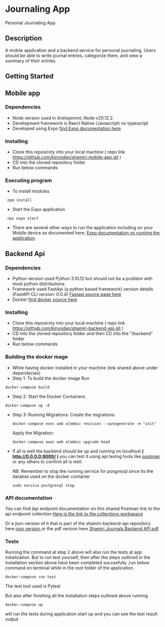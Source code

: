 # Journaling App

Personal Journaling App.

## Description

A mobile application and a backend service for personal journaling. Users should be able to write journal entries, categorize them, and view a summary of their entries.

## Getting Started

## Mobile app

### Dependencies

* Node version used in dvelopemnt; Node v20.12.2.
* Development framework is Raect Native (Javascript) no typescript
* Developed using Expo <a href='https://docs.expo.dev/tutorial/create-your-first-app/'> find Expo documentation here </a> 

### Installing

* Clone this reposiroty into your local machine ( repo link https://github.com/kinyodan/shamiri-mobile-app.git )
* CD into the cloned repository folder
* Run below commands 

### Executing program

* To install modules 
```
 npm install 
```
* Start the Expo application 
```
 npx expo start
```
* There are several other ways to run the application including on your Mobile device as documented here; <a href='https://docs.expo.dev/tutorial/eas/introduction/'>Expo documentation on running the application</a>

## Backend Api

### Dependencies

* Python version used Python 3.10.12 but should not be a problem with most python distributions.
* Framework used FastApi (a python based framework) version details (FastAPI CLI version: 0.0.4) <a href='https://fastapi.tiangolo.com/#installation'>Fastapi source page here</a>
* Docker <a href="https://docs.docker.com/engine/install/">find docker source here</a>

### Installing

* Clone this reposiroty into your local machine ( repo link https://github.com/kinyodan/shamiri-backend-api.git )
* CD into the cloned repository folder and then CD into the "/backend" folder
* Run below commands 

### Building the docker mage 

* While having docker installed in your machine (link shared above under dependecies)
* Step 1: To build the docker image Run
```
docker-compose build
```
* Step 2: Start the Docker Containers:
```
docker-compose up -d
```
* Step 3: Running Migrations:
   Create the migrations:
   ```
   docker-compose exec web alembic revision --autogenerate -m "init"
   ```
   Apply the Migration:
   ```
   docker-compose exec web alembic upgrade head
   ```
* If all is well the backend should be up and running on localhost <strong>( http://0.0.0.0:8000/ ) </strong>
   you can test it using api testng tools like <a href="https://www.postman.com/"> postman <a/> or any others to confirm all is well.

  NB: Remember to stop the running service for posgresql since its the databse used on the docker container
  
  ```
  sudo service postgresql stop
  ```
### API documentation
You can find Api endpoint documentation on this shared Postman link  to the api endpoint collection <a href="https://universal-comet-561927.postman.co/workspace/Journals-backend-API~78c1185a-473f-43c0-bee0-1fbc1c846fee/collection/34942266-70293605-9502-45cc-9ecb-a795c4b3d7d3?action=share&creator=34942266" > Here is the link to the collections workspace</a>

Or a json version of it that is part of the shamiri-backend-api repository here <a href="https://github.com/kinyodan/shamiri-backend-api/blob/master/Shamiri%20Journals%20backend%20API.postman_collection.json"> json version </a>
or the pdf version here  <a href="https://drive.google.com/file/d/1_21X_XcN8MJyghrd3JNm8aw7ItM8yhFF/view?usp=sharing"> Shamiri Journals Backend API.pdf </a>

### Tests
Running the command at step 2 above will also run the tests at app initialization.
But to run test yourself, then after the steps outlined in the installation section above have been completed succesfully ,run below
command on terminal while in the root folder of the application.
```
docker-compose run test 
```
The test tool used is Pytest 

But also after finishing all the Installation steps outlined above running 
```
docker-compose up 
```
will run the tests during application start up and you can see the test result output
